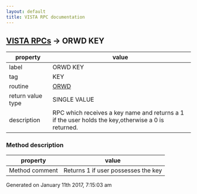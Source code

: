 ```yaml
---
layout: default
title: VISTA RPC documentation
---
```




## [VISTA RPCs](TableOfContent.md) &#8594; ORWD KEY 

 property | value 
--- | --- 
 label | ORWD KEY
 tag | KEY
 routine | [ORWD](http://code.osehra.org/dox/Routine_ORWD_source.html)
 return value type | SINGLE VALUE
 description | RPC which receives a key name and returns a 1 if the user holds the key,otherwise a 0 is returned.


### Method description

 property | value 
--- | --- 
 Method comment | Returns 1 if user possesses the key




 Generated on January 11th 2017, 7:15:03 am